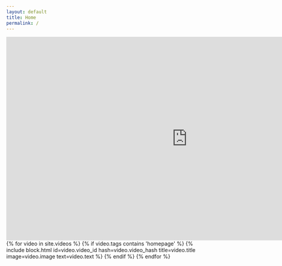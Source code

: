 ```yaml
---
layout: default
title: Home
permalink: /
---
```


<iframe 
    src="https://player.vimeo.com/video/699728566?h=a6862acbe1&&autoplay=1&color=000000&title=0&byline=0&portrait=0&progress_bar=0" 
    width="960" 
    height="540" 
    frameborder="0" 
    allow="autoplay; fullscreen; picture-in-picture" 
    allowfullscreen 
    class="main-video">
</iframe>

<div class="gallery">
    {% for video in site.videos %}
        {% if video.tags contains 'homepage' %}
            {% include block.html id=video.video_id hash=video.video_hash title=video.title image=video.image text=video.text %}
        {% endif %}
    {% endfor %}
</div>